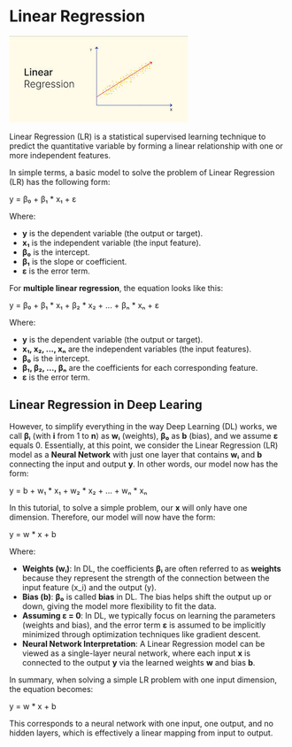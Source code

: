 # Linear Regression

![alt text](lr_img.jpeg)

Linear Regression (LR) is a statistical supervised learning technique to predict the quantitative variable by forming a linear relationship with one or more independent features.

In simple terms, a basic model to solve the problem of Linear Regression (LR) has the following form:

y = β₀ + β₁ * x₁ + ε


Where:
- **y** is the dependent variable (the output or target).
- **x₁** is the independent variable (the input feature).
- **β₀** is the intercept.
- **β₁** is the slope or coefficient.
- **ε** is the error term.

For **multiple linear regression**, the equation looks like this:

y = β₀ + β₁ * x₁ + β₂ * x₂ + ... + βₙ * xₙ + ε


Where:
- **y** is the dependent variable (the output or target).
- **x₁, x₂, ..., xₙ** are the independent variables (the input features).
- **β₀** is the intercept.
- **β₁, β₂, ..., βₙ** are the coefficients for each corresponding feature.
- **ε** is the error term.

## Linear Regression in Deep Learing

However, to simplify everything in the way Deep Learning (DL) works, we call **βᵢ** (with **i** from 1 to **n**) as **wᵢ** (weights), **β₀** as **b** (bias), and we assume **ε** equals 0. Essentially, at this point, we consider the Linear Regression (LR) model as a **Neural Network** with just one layer that contains **wᵢ** and **b** connecting the input and output **y**. In other words, our model now has the form:

y = b + w₁ * x₁ + w₂ * x₂ + ... + wₙ * xₙ 

In this tutorial, to solve a simple problem, our **x** will only have one dimension. Therefore, our model will now have the form:

y = w * x + b

Where:

- **Weights (wᵢ)**: In DL, the coefficients **βᵢ** are often referred to as **weights** because they represent the strength of the connection between the input feature \(x_i\) and the output \(y\).
- **Bias (b)**: **β₀** is called **bias** in DL. The bias helps shift the output up or down, giving the model more flexibility to fit the data.
- **Assuming ε = 0**: In DL, we typically focus on learning the parameters (weights and bias), and the error term **ε** is assumed to be implicitly minimized through optimization techniques like gradient descent.
- **Neural Network Interpretation**: A Linear Regression model can be viewed as a single-layer neural network, where each input **x** is connected to the output **y** via the learned weights **w** and bias **b**.

In summary, when solving a simple LR problem with one input dimension, the equation becomes:

y = w * x + b

This corresponds to a neural network with one input, one output, and no hidden layers, which is effectively a linear mapping from input to output.
